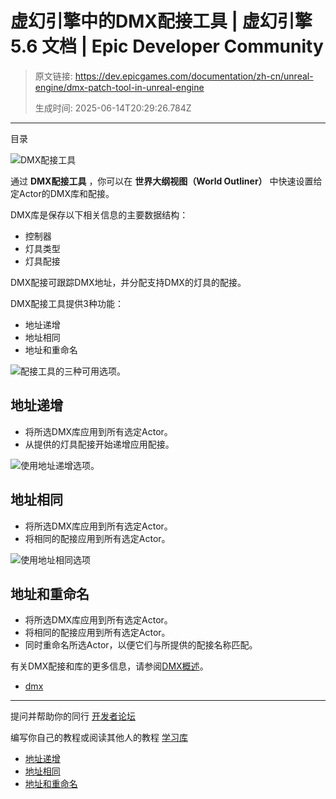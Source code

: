 # 虚幻引擎中的DMX配接工具 | 虚幻引擎 5.6 文档 | Epic Developer Community

> 原文链接: https://dev.epicgames.com/documentation/zh-cn/unreal-engine/dmx-patch-tool-in-unreal-engine
> 
> 生成时间: 2025-06-14T20:29:26.784Z

---

目录

![DMX配接工具](https://dev.epicgames.com/community/api/documentation/image/8fa4da45-b6ea-4482-b599-a70b0b483bd5?resizing_type=fill&width=1920&height=335)

通过 **DMX配接工具** ，你可以在 **世界大纲视图（World Outliner）** 中快速设置给定Actor的DMX库和配接。

DMX库是保存以下相关信息的主要数据结构：

-   控制器
-   灯具类型
-   灯具配接

DMX配接可跟踪DMX地址，并分配支持DMX的灯具的配接。

DMX配接工具提供3种功能：

-   地址递增
-   地址相同
-   地址和重命名

![配接工具的三种可用选项。](https://d1iv7db44yhgxn.cloudfront.net/documentation/images/0a1ba178-2008-4b57-adaf-6c08b325bf51/quick-patch-options.png)

## 地址递增

-   将所选DMX库应用到所有选定Actor。
-   从提供的灯具配接开始递增应用配接。

![使用地址递增选项。](https://d1iv7db44yhgxn.cloudfront.net/documentation/images/8a84b257-9d9e-4990-bd07-39e1bed4804f/address-incremental.png)

## 地址相同

-   将所选DMX库应用到所有选定Actor。
-   将相同的配接应用到所有选定Actor。

![使用地址相同选项](https://d1iv7db44yhgxn.cloudfront.net/documentation/images/bd1cba5f-8c2f-4570-b6fd-320228a64e8b/address-same.png)

## 地址和重命名

-   将所选DMX库应用到所有选定Actor。
-   将相同的配接应用到所有选定Actor。
-   同时重命名所选Actor，以便它们与所提供的配接名称匹配。

有关DMX配接和库的更多信息，请参阅[DMX概述](/documentation/zh-cn/unreal-engine/dmx-overview)。

-   [dmx](https://dev.epicgames.com/community/search?query=dmx)

* * *

提问并帮助你的同行 [开发者论坛](https://forums.unrealengine.com/categories?tag=unreal-engine)

编写你自己的教程或阅读其他人的教程 [学习库](https://dev.epicgames.com/community/unreal-engine/learning)

-   [地址递增](/documentation/zh-cn/unreal-engine/dmx-patch-tool-in-unreal-engine#%E5%9C%B0%E5%9D%80%E9%80%92%E5%A2%9E)
-   [地址相同](/documentation/zh-cn/unreal-engine/dmx-patch-tool-in-unreal-engine#%E5%9C%B0%E5%9D%80%E7%9B%B8%E5%90%8C)
-   [地址和重命名](/documentation/zh-cn/unreal-engine/dmx-patch-tool-in-unreal-engine#%E5%9C%B0%E5%9D%80%E5%92%8C%E9%87%8D%E5%91%BD%E5%90%8D)